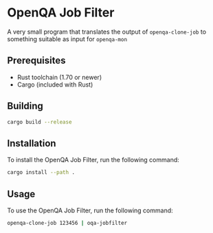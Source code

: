 # OpenQA Job Filter

A very small program that translates the output of `openqa-clone-job` to something suitable as input for `openqa-mon`

## Prerequisites

- Rust toolchain (1.70 or newer)
- Cargo (included with Rust)

## Building 

```sh
cargo build --release
```

## Installation

To install the OpenQA Job Filter, run the following command:

```sh
cargo install --path .
```

## Usage

To use the OpenQA Job Filter, run the following command:

```sh
openqa-clone-job 123456 | oqa-jobfilter
```

